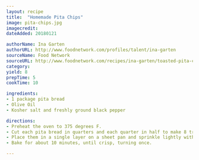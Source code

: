 ```yaml
---
layout: recipe
title:  "Homemade Pita Chips"
image: pita-chips.jpg
imagecredit:
dateAdded: 20180121

authorName: Ina Garten
authorURL: http://www.foodnetwork.com/profiles/talent/ina-garten
sourceName: Food Network
sourceURL: http://www.foodnetwork.com/recipes/ina-garten/toasted-pita-chips-recipe-1922869
category: 
yield: 8
prepTime: 5
cookTime: 10

ingredients:
- 1 package pita bread
- Olive Oil
- Kosher salt and freshly ground black pepper

directions:
- Preheat the oven to 375 degrees F.
- Cut each pita bread in quarters and each quarter in half to make 8 triangles. 
- Place them in a single layer on a sheet pan and sprinkle lightly with olive oil, salt and pepper. 
- Bake for about 10 minutes, until crisp, turning once.

---
```

